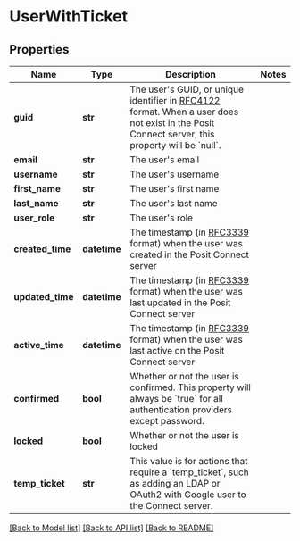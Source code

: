 # UserWithTicket

## Properties
Name | Type | Description | Notes
------------ | ------------- | ------------- | -------------
**guid** | **str** | The user&#x27;s GUID, or unique identifier in [RFC4122](https://www.rfc-editor.org/rfc/rfc4122) format. When a user does not exist in the Posit Connect server, this property will be &#x60;null&#x60;. | 
**email** | **str** | The user&#x27;s email | 
**username** | **str** | The user&#x27;s username | 
**first_name** | **str** | The user&#x27;s first name | 
**last_name** | **str** | The user&#x27;s last name | 
**user_role** | **str** | The user&#x27;s role | 
**created_time** | **datetime** | The timestamp (in [RFC3339](https://www.rfc-editor.org/rfc/rfc3339) format) when the user was created in the Posit Connect server | 
**updated_time** | **datetime** | The timestamp (in [RFC3339](https://www.rfc-editor.org/rfc/rfc3339) format) when the user was last updated in the Posit Connect server | 
**active_time** | **datetime** | The timestamp (in [RFC3339](https://www.rfc-editor.org/rfc/rfc3339) format) when the user was last active on the Posit Connect server | 
**confirmed** | **bool** | Whether or not the user is confirmed. This property will always be &#x60;true&#x60; for all authentication providers except password. | 
**locked** | **bool** | Whether or not the user is locked | 
**temp_ticket** | **str** | This value is for actions that require a &#x60;temp_ticket&#x60;, such as adding an LDAP or OAuth2 with Google user to the Connect server. | 

[[Back to Model list]](../README.md#documentation-for-models) [[Back to API list]](../README.md#documentation-for-api-endpoints) [[Back to README]](../README.md)

